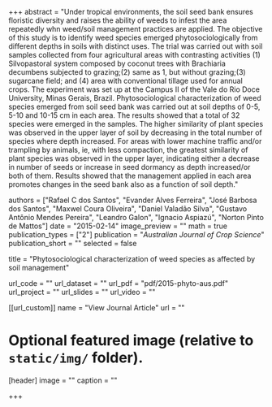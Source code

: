 +++
abstract = "Under tropical environments, the soil seed bank ensures floristic diversity and raises the ability of weeds to infest the area repeatedly whn weed/soil management practices are applied. The objective of this study is to identify weed species emerged phytosociologically from different depths in soils with distinct uses. The trial was carried out with soil samples collected from four agricultural areas with contrasting activities (1) Silvopastoral system composed by coconut trees with Brachiaria decumbens subjected to grazing;(2) same as 1, but without grazing;(3) sugarcane field; and (4) area with conventional tillage used for annual crops. The experiment was set up at the Campus II of the Vale do Rio Doce University, Minas Gerais, Brazil. Phytosociological characterization of weed species emerged from soil seed bank was carried out at soil depths of 0-5, 5-10 and 10-15 cm in each area. The results showed that a total of 32 species were emerged in the samples. The higher similarity of plant species was observed in the upper layer of soil by decreasing in the total number of species where depth increased. For areas with lower machine traffic and/or trampling by animals, ie, with less compaction, the greatest similarity of plant species was observed in the upper layer, indicating either a decrease in number of seeds or increase in seed dormancy as depth increased/or both of them. Results showed that the management applied in each area promotes changes in the seed bank also as a function of soil depth."

authors = ["Rafael C dos Santos", "Evander Alves Ferreira", "José Barbosa dos Santos", "Maxwel Coura Oliveira", "Daniel Valadão Silva", "Gustavo Antônio Mendes Pereira", "Leandro Galon", "Ignacio Aspiazú", "Norton Pinto de Mattos"]
date = "2015-02-14"
image_preview = ""
math = true
publication_types = ["2"]
publication = "*Australian Journal of Crop Science*"
publication_short = ""
selected = false

title = "Phytosociological characterization of weed species as affected by soil management"

url_code = ""
url_dataset = ""
url_pdf = "pdf/2015-phyto-aus.pdf"
url_project = ""
url_slides = ""
url_video = ""

[[url_custom]]
name = "View Journal Article"
url = ""

# Optional featured image (relative to `static/img/` folder).
[header]
image = ""
caption = ""

+++

